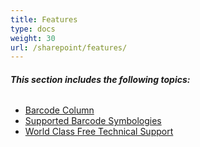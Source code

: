 ```yaml
---
title: Features
type: docs
weight: 30
url: /sharepoint/features/
---
```


###### **This section includes the following topics:** 
- [Barcode Column](/barcode/sharepoint/barcode-column-html/)
- [Supported Barcode Symbologies](/barcode/sharepoint/supported-barcode-symbologies-html/)
- [World Class Free Technical Support](/barcode/sharepoint/world-class-free-technical-support-html/)
